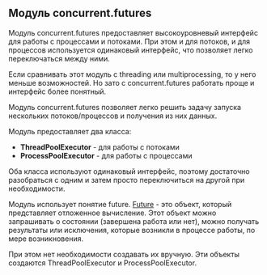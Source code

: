 ## Модуль concurrent.futures

Модуль concurrent.futures предоставляет высокоуровневый интерфейс для работы с процессами и потоками.
При этом и для потоков, и для процессов используется одинаковый интерфейс, что позволяет легко переключаться между ними.

Если сравнивать этот модуль с threading или multiprocessing, то у него меньше возможностей.
Но зато с concurrent.futures работать проще и интерфейс более понятный.

Модуль concurrent.futures позволяет легко решить задачу запуска нескольких потоков/процессов и получения из них данных.

Модуль предоставляет два класса:

* **ThreadPoolExecutor** - для работы с потоками
* **ProcessPoolExecutor** - для работы с процессами


Оба класса используют одинаковый интерфейс, поэтому достаточно разобраться с одним и затем просто переключиться на другой при необходимости.

Модуль использует понятие future.
[Future](https://en.wikipedia.org/wiki/Futures_and_promises) - это объект, который представляет отложенное вычисление.
Этот объект можно запрашивать о состоянии (завершена работа или нет), можно получать результаты или исключения, которые возникли в процессе работы, по мере возникновения.

При этом нет необходимости создавать их вручную.
Эти объекты создаются ThreadPoolExecutor и ProcessPoolExecutor.


